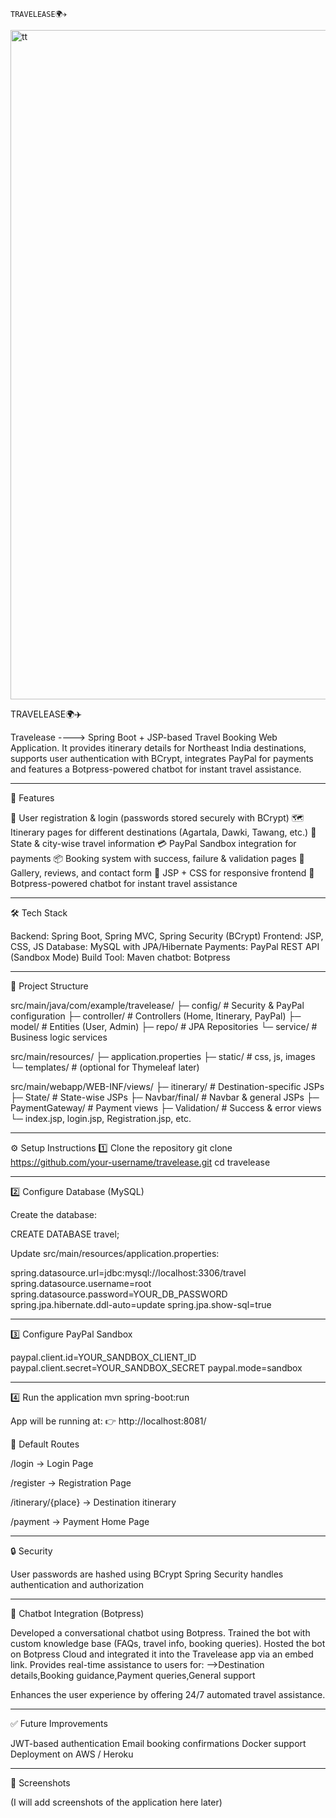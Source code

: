                                                                  TRAVELEASE🌍✈️

<img width="1920" height="1071" alt="tt" src="https://github.com/user-attachments/assets/f5ad008a-6dce-464c-ae5a-07ae02918c26" />


TRAVELEASE🌍✈️
  
Travelease ---->  Spring Boot + JSP-based Travel Booking Web Application.
It provides itinerary details for Northeast India destinations, supports user authentication with BCrypt, integrates PayPal for payments and 
features a Botpress-powered chatbot for instant travel assistance.

----------------------------------------------------------------------------------------------------------------------------------------------------------------------------
🚀 Features

🔐 User registration & login (passwords stored securely with BCrypt)
🗺️ Itinerary pages for different destinations (Agartala, Dawki, Tawang, etc.)
📍 State & city-wise travel information
💳 PayPal Sandbox integration for payments
📦 Booking system with success, failure & validation pages
📸 Gallery, reviews, and contact form
🎨 JSP + CSS for responsive frontend
🤖 Botpress-powered chatbot for instant travel assistance

----------------------------------------------------------------------------------------------------------------------------------------------------------------------------
🛠️ Tech Stack

Backend: Spring Boot, Spring MVC, Spring Security (BCrypt)
Frontend: JSP, CSS, JS
Database: MySQL with JPA/Hibernate
Payments: PayPal REST API (Sandbox Mode)
Build Tool: Maven
chatbot: Botpress

----------------------------------------------------------------------------------------------------------------------------------------------------------------------------
📂 Project Structure

src/main/java/com/example/travelease/
   ├─ config/           # Security & PayPal configuration
   ├─ controller/       # Controllers (Home, Itinerary, PayPal)
   ├─ model/            # Entities (User, Admin)
   ├─ repo/             # JPA Repositories
   └─ service/          # Business logic services

src/main/resources/
   ├─ application.properties
   ├─ static/           # css, js, images
   └─ templates/        # (optional for Thymeleaf later)

src/main/webapp/WEB-INF/views/
   ├─ itinerary/        # Destination-specific JSPs
   ├─ State/            # State-wise JSPs
   ├─ Navbar/final/     # Navbar & general JSPs
   ├─ PaymentGateway/   # Payment views
   ├─ Validation/       # Success & error views
   └─ index.jsp, login.jsp, Registration.jsp, etc.

----------------------------------------------------------------------------------------------------------------------------------------------------------------------------
⚙️ Setup Instructions
1️⃣ Clone the repository
git clone https://github.com/your-username/travelease.git
cd travelease

----------------------------------------------------------------------------------------------------------------------------------------------------------------------------
2️⃣ Configure Database (MySQL)

Create the database:

CREATE DATABASE travel;


Update src/main/resources/application.properties:

spring.datasource.url=jdbc:mysql://localhost:3306/travel
spring.datasource.username=root
spring.datasource.password=YOUR_DB_PASSWORD
spring.jpa.hibernate.ddl-auto=update
spring.jpa.show-sql=true

----------------------------------------------------------------------------------------------------------------------------------------------------------------------------
3️⃣ Configure PayPal Sandbox

paypal.client.id=YOUR_SANDBOX_CLIENT_ID
paypal.client.secret=YOUR_SANDBOX_SECRET
paypal.mode=sandbox

----------------------------------------------------------------------------------------------------------------------------------------------------------------------------
4️⃣ Run the application
mvn spring-boot:run


App will be running at:
👉 http://localhost:8081/


🔑 Default Routes

/login → Login Page

/register → Registration Page

/itinerary/{place} → Destination itinerary

/payment → Payment Home Page

----------------------------------------------------------------------------------------------------------------------------------------------------------------------------
🔒 Security

User passwords are hashed using BCrypt
Spring Security handles authentication and authorization

----------------------------------------------------------------------------------------------------------------------------------------------------------------------------
🤖 Chatbot Integration (Botpress)

Developed a conversational chatbot using Botpress.
Trained the bot with custom knowledge base (FAQs, travel info, booking queries).
Hosted the bot on Botpress Cloud and integrated it into the Travelease app via an embed link.
Provides real-time assistance to users for:
-->Destination details,Booking guidance,Payment queries,General support

Enhances the user experience by offering 24/7 automated travel assistance.

----------------------------------------------------------------------------------------------------------------------------------------------------------------------------
✅ Future Improvements

JWT-based authentication
Email booking confirmations
Docker support
Deployment on AWS / Heroku

----------------------------------------------------------------------------------------------------------------------------------------------------------------------------
📸 Screenshots
   
(I will add screenshots of the application here later)
